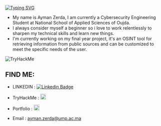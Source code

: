 [![Typing SVG](https://readme-typing-svg.herokuapp.com?font=Hack&color=%239315B7&lines=Hey!+I'm+Ayman+-+aka+Hammer.time)](https://git.io/typing-svg)

* My name is Ayman Zerda, I am currently a Cybersecurity Engineering Student at National School of Applied Sciences of Oujda.
* I always consider myself a beginner so i love to work relentlessly to sharpen my technical skills and learn new things.
* I'm currently working on my final year project, it's an OSINT tool for retrieving information from public sources and can be customized to meet the specific needs of the user.

<img src="https://tryhackme-badges.s3.amazonaws.com/hammer.time.png" alt="TryHackMe">

## FIND ME:
- LINKEDIN : 
[![Linkedin Badge](https://img.shields.io/twitter/url?color=lightblue&label=Ayman%20Zerda&logo=linkedin&logoColor=lightblue&style=for-the-badge&url=https%3A%2F%2Fwww.linkedin.com%2Fin%2Fayman-zerda-0656531b0)](https://www.linkedin.com/in/ayman-zerda-0656531b0/)
- TryHackMe :
  <a href="https://tryhackme.com/p/hammer.time"><img src="https://img.shields.io/badge/TryHackMe-%40Hammer.time-critical.svg" alt="Hammert.time" height="18"></a>
- Portfolio :
  <a href="https://aymanzerda-sudotime.github.io"><img src="https://img.shields.io/badge/Portfolio-%40AymanZERDA-green.svg" alt="AymanZERDA" height="18"></a>


- Email : ayman.zerda@ump.ac.ma
<!--
**aymanzerda-sudotime/aymanzerda-sudotime** is a ✨ _special_ ✨ repository because its `README.md` (this file) appears on your GitHub profile.

Here are some ideas to get you started:
* I always consider myself a beginner so i love to work relentlessly to sharpen my technical skills and learn new things.
- 🔭 I’m currently working on ...
- 🌱 I’m currently learning ...
- 👯 I’m looking to collaborate on ...
- 🤔 I’m looking for help with ...
- 💬 Ask me about ...
- 📫 How to reach me: ...
- 😄 Pronouns: ...
- ⚡ Fun fact: ...
-->
